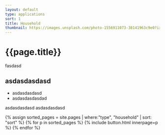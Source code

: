 ```yaml
---
layout: default
type: applications
sort: 1
title: Household
thumbnail: https://images.unsplash.com/photo-1556911073-38141963c9e0?ixlib=rb-1.2.1&ixid=MnwxMjA3fDB8MHxwaG90by1wYWdlfHx8fGVufDB8fHx8&auto=format&fit=crop&w=1770&q=80
---
```

# {{page.title}}

fasdasd

## asdasdasdasd

- asdasdasdasd
- asdasdasdasdad


asdasdasdasd
asdasdasdasd



{% assign sorted_pages = site.pages | where:"type", "household" | sort: "sort" %}
{% for p in sorted_pages %}
{% include button.html innerpage=p %}
{% endfor %}